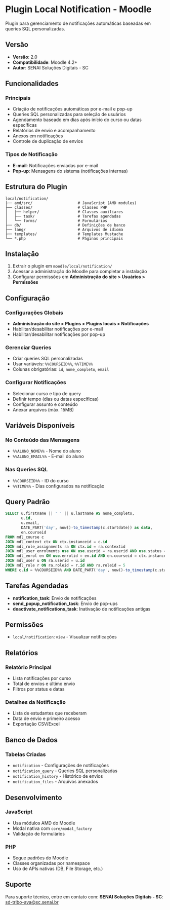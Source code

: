 # Plugin Local Notification - Moodle

Plugin para gerenciamento de notificações automáticas baseadas em queries SQL personalizadas.

## Versão
- **Versão**: 2.0
- **Compatibilidade**: Moodle 4.2+
- **Autor**: SENAI Soluções Digitais - SC

## Funcionalidades

### Principais
- Criação de notificações automáticas por e-mail e pop-up
- Queries SQL personalizadas para seleção de usuários
- Agendamento baseado em dias após início do curso ou datas específicas
- Relatórios de envio e acompanhamento
- Anexos em notificações
- Controle de duplicação de envios

### Tipos de Notificação
- **E-mail**: Notificações enviadas por e-mail
- **Pop-up**: Mensagens do sistema (notificações internas)

## Estrutura do Plugin

```
local/notification/
├── amd/src/                    # JavaScript (AMD modules)
├── classes/                    # Classes PHP
│   ├── helper/                 # Classes auxiliares
│   ├── task/                   # Tarefas agendadas
│   └── forms/                  # Formulários
├── db/                         # Definições de banco
├── lang/                       # Arquivos de idioma
├── templates/                  # Templates Mustache
└── *.php                       # Páginas principais
```

## Instalação

1. Extrair o plugin em `moodle/local/notification/`
2. Acessar a administração do Moodle para completar a instalação
3. Configurar permissões em **Administração do site > Usuários > Permissões**

## Configuração

### Configurações Globais
- **Administração do site > Plugins > Plugins locais > Notificações**
- Habilitar/desabilitar notificações por e-mail
- Habilitar/desabilitar notificações por pop-up

### Gerenciar Queries
- Criar queries SQL personalizadas
- Usar variáveis: `%%COURSEID%%`, `%%TIME%%`
- Colunas obrigatórias: `id`, `nome_completo`, `email`

### Configurar Notificações
- Selecionar curso e tipo de query
- Definir tempo (dias ou datas específicas)
- Configurar assunto e conteúdo
- Anexar arquivos (máx. 15MB)

## Variáveis Disponíveis

### No Conteúdo das Mensagens
- `%%ALUNO_NOME%%` - Nome do aluno
- `%%ALUNO_EMAIL%%` - E-mail do aluno

### Nas Queries SQL
- `%%COURSEID%%` - ID do curso
- `%%TIME%%` - Dias configurados na notificação

## Query Padrão

```sql
SELECT u.firstname || ' ' || u.lastname AS nome_completo,
       u.id,
       u.email,
       DATE_PART('day', now()-to_timestamp(c.startdate)) as data,
       en.courseid
FROM mdl_course c
JOIN mdl_context ctx ON ctx.instanceid = c.id
JOIN mdl_role_assignments ra ON ctx.id = ra.contextid
JOIN mdl_user_enrolments use ON use.userid = ra.userid AND use.status = 0
JOIN mdl_enrol en ON use.enrolid = en.id AND en.courseid = ctx.instanceid
JOIN mdl_user u ON ra.userid = u.id
JOIN mdl_role r ON ra.roleid = r.id AND ra.roleid = 5
WHERE c.id = %%COURSEID%% AND DATE_PART('day', now()-to_timestamp(c.startdate)) = %%TIME%%
```

## Tarefas Agendadas

- **notification_task**: Envio de notificações
- **send_popup_notification_task**: Envio de pop-ups
- **deactivate_notifications_task**: Inativação de notificações antigas

## Permissões

- `local/notification:view` - Visualizar notificações

## Relatórios

### Relatório Principal
- Lista notificações por curso
- Total de envios e último envio
- Filtros por status e datas

### Detalhes da Notificação
- Lista de estudantes que receberam
- Data de envio e primeiro acesso
- Exportação CSV/Excel

## Banco de Dados

### Tabelas Criadas
- `notification` - Configurações de notificações
- `notification_query` - Queries SQL personalizadas
- `notification_history` - Histórico de envios
- `notification_files` - Arquivos anexados

## Desenvolvimento

### JavaScript
- Usa módulos AMD do Moodle
- Modal nativa com `core/modal_factory`
- Validação de formulários

### PHP
- Segue padrões do Moodle
- Classes organizadas por namespace
- Uso de APIs nativas (DB, File Storage, etc.)

## Suporte

Para suporte técnico, entre em contato com:
**SENAI Soluções Digitais - SC**: sd-tribo-ava@sc.senai.br